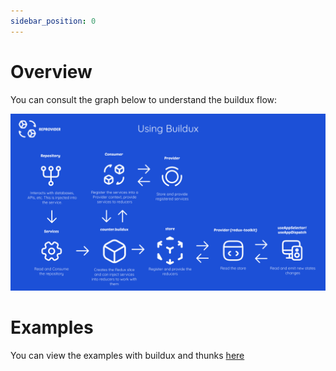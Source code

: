```yaml
---
sidebar_position: 0
---
```

# Overview

You can consult the graph below to understand the buildux flow:

![withBuildux](../../../static/img/with-buildux.png)

# Examples

You can view the examples with buildux and thunks [here](https://github.com/Lopez15-Hub/reprovider/tree/master/examples)
